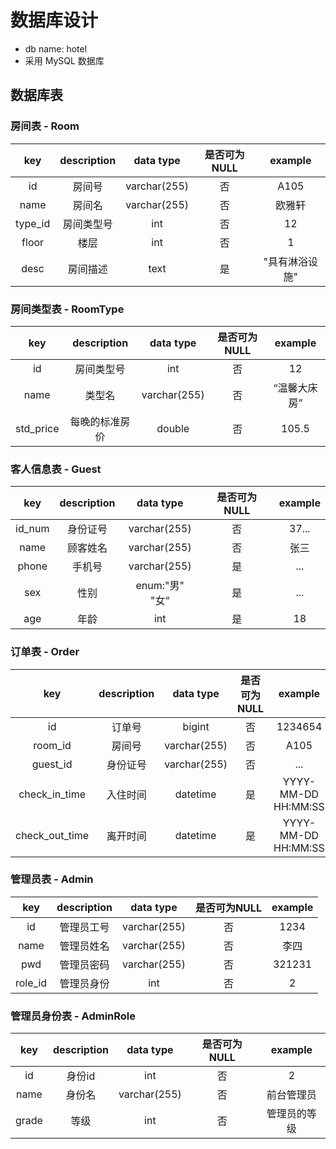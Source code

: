 # 数据库设计

+ db name: hotel
+ 采用 MySQL 数据库

## 数据库表

### 房间表 - Room

| key | description | data type | 是否可为NULL | example |
|:---:|:---:|:---:|:---:|:---:|
|id|房间号|varchar(255)|否 |A105 |
|name|房间名|varchar(255)|否|欧雅轩|
|type_id|房间类型号|int|否|12|
|floor|楼层|int|否|1|
|desc|房间描述|text|是|"具有淋浴设施"|

### 房间类型表 - RoomType

| key | description | data type | 是否可为NULL | example |
|:---:|:---:|:---:|:---:|:---:|
|id|房间类型号|int|否|12|
|name|类型名|varchar(255)|否|“温馨大床房”|
|std_price|每晚的标准房价|double|否|105.5|

### 客人信息表 - Guest

| key | description | data type | 是否可为NULL | example |
|:---:|:---:|:---:|:---:|:---:|
|id_num| 身份证号 | varchar(255) | 否 | 37... |
|name|顾客姓名|varchar(255)|否|张三|
|phone|手机号|varchar(255)|是|...|
|sex|性别|enum:"男" "女“ |是|...|
|age|年龄|int|是|18|

### 订单表 - Order

| key | description | data type | 是否可为NULL | example |
|:---:|:---:|:---:|:---:|:---:|
|id|订单号|bigint|否|1234654|
|room_id|房间号|varchar(255)|否|A105|
|guest_id|身份证号|varchar(255)|否|...|
|check_in_time|入住时间|datetime|是|YYYY-MM-DD HH:MM:SS|
|check_out_time|离开时间|datetime|是|YYYY-MM-DD HH:MM:SS|

### 管理员表 - Admin

| key | description | data type | 是否可为NULL | example |
|:---:|:---:|:---:|:---:|:---:|
|id|管理员工号|varchar(255)|否|1234|
|name|管理员姓名|varchar(255)|否|李四|
|pwd|管理员密码|varchar(255)|否|321231|
|role_id|管理员身份|int|否|2|

### 管理员身份表 - AdminRole

| key | description | data type | 是否可为NULL | example |
|:---:|:---:|:---:|:---:|:---:|
|id|身份id|int|否|2|
|name|身份名|varchar(255)|否|前台管理员|
|grade|等级|int|否|管理员的等级|
